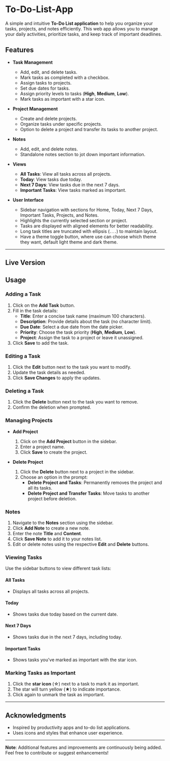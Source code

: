 # To-Do-List-App

A simple and intuitive **To-Do List application** to help you organize your tasks, projects, and notes efficiently. This web app allows you to manage your daily activities, prioritize tasks, and keep track of important deadlines.

## Features

- **Task Management**
  - Add, edit, and delete tasks.
  - Mark tasks as completed with a checkbox.
  - Assign tasks to projects.
  - Set due dates for tasks.
  - Assign priority levels to tasks (**High**, **Medium**, **Low**).
  - Mark tasks as important with a star icon.

- **Project Management**
  - Create and delete projects.
  - Organize tasks under specific projects.
  - Option to delete a project and transfer its tasks to another project.

- **Notes**
  - Add, edit, and delete notes.
  - Standalone notes section to jot down important information.

- **Views**
  - **All Tasks**: View all tasks across all projects.
  - **Today**: View tasks due today.
  - **Next 7 Days**: View tasks due in the next 7 days.
  - **Important Tasks**: View tasks marked as important.

- **User Interface**
  - Sidebar navigation with sections for Home, Today, Next 7 Days, Important Tasks, Projects, and Notes.
  - Highlights the currently selected section or project.
  - Tasks are displayed with aligned elements for better readability.
  - Long task titles are truncated with ellipsis (`...`) to maintain layout.
  - Have a theme toggle button, where use can choose which theme they want, default light theme and dark theme.

---
## Live Version

## Usage

### Adding a Task

1. Click on the **Add Task** button.
2. Fill in the task details:
   - **Title**: Enter a concise task name (maximum 100 characters).
   - **Description**: Provide details about the task (no character limit).
   - **Due Date**: Select a due date from the date picker.
   - **Priority**: Choose the task priority (**High**, **Medium**, **Low**).
   - **Project**: Assign the task to a project or leave it unassigned.
3. Click **Save** to add the task.

### Editing a Task

1. Click the **Edit** button next to the task you want to modify.
2. Update the task details as needed.
3. Click **Save Changes** to apply the updates.

### Deleting a Task

1. Click the **Delete** button next to the task you want to remove.
2. Confirm the deletion when prompted.

### Managing Projects

- **Add Project**
  1. Click on the **Add Project** button in the sidebar.
  2. Enter a project name.
  3. Click **Save** to create the project.

- **Delete Project**
  1. Click the **Delete** button next to a project in the sidebar.
  2. Choose an option in the prompt:
     - **Delete Project and Tasks**: Permanently removes the project and all its tasks.
     - **Delete Project and Transfer Tasks**: Move tasks to another project before deletion.

### Notes

1. Navigate to the **Notes** section using the sidebar.
2. Click **Add Note** to create a new note.
3. Enter the note **Title** and **Content**.
4. Click **Save Note** to add it to your notes list.
5. Edit or delete notes using the respective **Edit** and **Delete** buttons.

### Viewing Tasks

Use the sidebar buttons to view different task lists:

#### All Tasks

- Displays all tasks across all projects.

#### Today

- Shows tasks due today based on the current date.

#### Next 7 Days

- Shows tasks due in the next 7 days, including today.

#### Important Tasks

- Shows tasks you've marked as important with the star icon.

### Marking Tasks as Important

1. Click the **star icon** (☆) next to a task to mark it as important.
2. The star will turn yellow (★) to indicate importance.
3. Click again to unmark the task as important.

---

## Acknowledgments

- Inspired by productivity apps and to-do list applications.
- Uses icons and styles that enhance user experience.

---

**Note**: Additional features and improvements are continuously being added. Feel free to contribute or suggest enhancements!